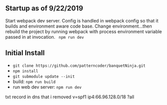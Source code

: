 ## Startup as of 9/22/2019

Start webpack dev server.  Config is handled in webpack config so that it builds and environment aware code base.  Change environment...then rebuild the project by running webpack with process environment variable passed in at invocation.
``` npm run dev```


## Initial Install

* `git clone https://github.com/patterncoder/banquetNinja.git`
* `npm install`
* `git submodule update --init`
* build: `npm run build`
* run web dev server: `npm run dev`

txt record in dns that i removed v=spf1 ip4:66.96.128.0/18 ?all